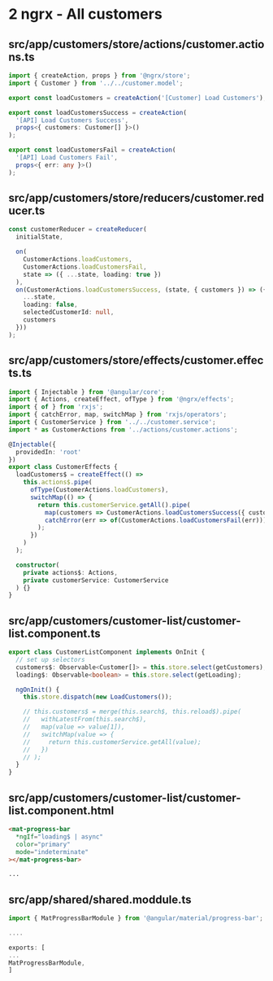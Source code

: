 # 2 ngrx - All customers

## src/app/customers/store/actions/customer.actions.ts

```ts
import { createAction, props } from '@ngrx/store';
import { Customer } from '../../customer.model';

export const loadCustomers = createAction('[Customer] Load Customers');

export const loadCustomersSuccess = createAction(
  '[API] Load Customers Success',
  props<{ customers: Customer[] }>()
);

export const loadCustomersFail = createAction(
  '[API] Load Customers Fail',
  props<{ err: any }>()
);
```

## src/app/customers/store/reducers/customer.reducer.ts

```ts
const customerReducer = createReducer(
  initialState,

  on(
    CustomerActions.loadCustomers,
    CustomerActions.loadCustomersFail,
    state => ({ ...state, loading: true })
  ),
  on(CustomerActions.loadCustomersSuccess, (state, { customers }) => ({
    ...state,
    loading: false,
    selectedCustomerId: null,
    customers
  }))
);
```

## src/app/customers/store/effects/customer.effects.ts

```ts
import { Injectable } from '@angular/core';
import { Actions, createEffect, ofType } from '@ngrx/effects';
import { of } from 'rxjs';
import { catchError, map, switchMap } from 'rxjs/operators';
import { CustomerService } from '../../customer.service';
import * as CustomerActions from '../actions/customer.actions';

@Injectable({
  providedIn: 'root'
})
export class CustomerEffects {
  loadCustomers$ = createEffect(() =>
    this.actions$.pipe(
      ofType(CustomerActions.loadCustomers),
      switchMap(() => {
        return this.customerService.getAll().pipe(
          map(customers => CustomerActions.loadCustomersSuccess({ customers })),
          catchError(err => of(CustomerActions.loadCustomersFail(err)))
        );
      })
    )
  );

  constructor(
    private actions$: Actions,
    private customerService: CustomerService
  ) {}
}
```

## src/app/customers/customer-list/customer-list.component.ts

```ts
export class CustomerListComponent implements OnInit {
  // set up selectors
  customers$: Observable<Customer[]> = this.store.select(getCustomers);
  loading$: Observable<boolean> = this.store.select(getLoading);

  ngOnInit() {
    this.store.dispatch(new LoadCustomers());

    // this.customers$ = merge(this.search$, this.reload$).pipe(
    //   withLatestFrom(this.search$),
    //   map(value => value[1]),
    //   switchMap(value => {
    //     return this.customerService.getAll(value);
    //   })
    // );
  }
}
```

## src/app/customers/customer-list/customer-list.component.html

```html
<mat-progress-bar
  *ngIf="loading$ | async"
  color="primary"
  mode="indeterminate"
></mat-progress-bar>

...
```

## src/app/shared/shared.moddule.ts

```ts
import { MatProgressBarModule } from '@angular/material/progress-bar';

....

exports: [
...
MatProgressBarModule,
]

```
